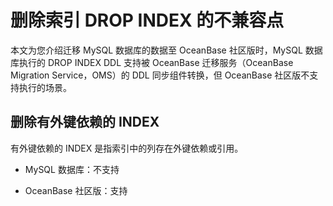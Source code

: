 # 删除索引 DROP INDEX 的不兼容点

本文为您介绍迁移 MySQL 数据库的数据至 OceanBase 社区版时，MySQL 数据库执行的 DROP INDEX DDL 支持被 OceanBase 迁移服务（OceanBase Migration Service，OMS）的 DDL 同步组件转换，但 OceanBase 社区版不支持执行的场景。

## 删除有外键依赖的 INDEX

有外键依赖的 INDEX 是指索引中的列存在外键依赖或引用。

* MySQL 数据库：不支持

* OceanBase 社区版：支持
